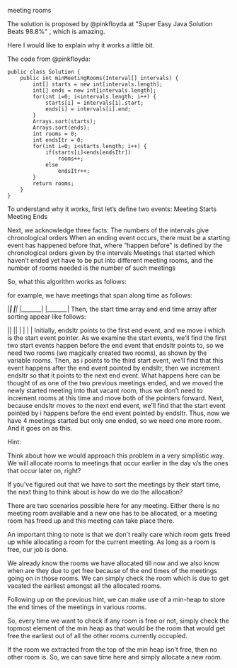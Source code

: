 meeting rooms 

The solution is proposed by @pinkfloyda at "Super Easy Java Solution Beats 98.8%" , which is amazing.

Here I would like to explain why it works a little bit.

The code from @pinkfloyda:
```
public class Solution {
    public int minMeetingRooms(Interval[] intervals) {
        int[] starts = new int[intervals.length];
        int[] ends = new int[intervals.length];
        for(int i=0; i<intervals.length; i++) {
            starts[i] = intervals[i].start;
            ends[i] = intervals[i].end;
        }
        Arrays.sort(starts);
        Arrays.sort(ends);
        int rooms = 0;
        int endsItr = 0;
        for(int i=0; i<starts.length; i++) {
            if(starts[i]<ends[endsItr])
                rooms++;
            else
                endsItr++;
        }
        return rooms;
    }
}
```
To understand why it works, first let’s define two events:
Meeting Starts
Meeting Ends

Next, we acknowledge three facts:
The numbers of the intervals give chronological orders
When an ending event occurs, there must be a starting event has happened before that, where “happen before” is defined by the chronological orders given by the intervals
Meetings that started which haven’t ended yet have to be put into different meeting rooms, and the number of rooms needed is the number of such meetings

So, what this algorithm works as follows:

for example, we have meetings that span along time as follows:

|_____|
      |______|
|________|
        |_______|
Then, the start time array and end time array after sorting appear like follows:

||    ||
     |   |   |  |
Initially, endsItr points to the first end event, and we move i which is the start event pointer. As we examine the start events, we’ll find the first two start events happen before the end event that endsItr points to, so we need two rooms (we magically created two rooms), as shown by the variable rooms. Then, as i points to the third start event, we’ll find that this event happens after the end event pointed by endsItr, then we increment endsItr so that it points to the next end event. What happens here can be thought of as one of the two previous meetings ended, and we moved the newly started meeting into that vacant room, thus we don’t need to increment rooms at this time and move both of the pointers forward.
Next, because endsItr moves to the next end event, we’ll find that the start event pointed by i happens before the end event pointed by endsItr. Thus, now we have 4 meetings started but only one ended, so we need one more room. And it goes on as this.

Hint:

Think about how we would approach this problem in a very simplistic way. We will allocate rooms to meetings that occur earlier in the day v/s the ones that occur later on, right?

If you've figured out that we have to sort the meetings by their start time, the next thing to think about is how do we do the allocation?

There are two scenarios possible here for any meeting. Either there is no meeting room available and a new one has to be allocated, or a meeting room has freed up and this meeting can take place there.

An important thing to note is that we don't really care which room gets freed up while allocating a room for the current meeting. As long as a room is free, our job is done.

We already know the rooms we have allocated till now and we also know when are they due to get free because of the end times of the meetings going on in those rooms. We can simply check the room which is due to get vacated the earliest amongst all the allocated rooms.

Following up on the previous hint, we can make use of a min-heap to store the end times of the meetings in various rooms.

So, every time we want to check if any room is free or not, simply check the topmost element of the min heap as that would be the room that would get free the earliest out of all the other rooms currently occupied.

If the room we extracted from the top of the min heap isn't free, then no other room is. So, we can save time here and simply allocate a new room.